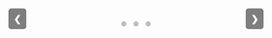 <div class="slideshow-container">
    <div class="mySlides fade">
        <img src="img/types/special.png" alt="Tipo Speciale" style="width:100%">
    </div>
    <div class="mySlides fade">
        <img src="img/types/physical.png" alt="Tipo Fisico" style="width:100%">
    </div>
    <div class="mySlides fade">
        <img src="img/types/status.png" alt="Tipo Stato" style="width:100%">
    </div>
    <!-- Pulsanti avanti e indietro -->
    <a class="prev" onclick="plusSlides(-1)">&#10094;</a>
    <a class="next" onclick="plusSlides(1)">&#10095;</a>
</div>

<!-- Punti di navigazione sotto le immagini -->
<div style="text-align:center">
    <span class="dot" onclick="currentSlide(1)"></span> 
    <span class="dot" onclick="currentSlide(2)"></span> 
    <span class="dot" onclick="currentSlide(3)"></span> 
</div>

<!-- CSS per lo stile -->
<style>
    .slideshow-container {
        position: relative;
        max-width: 600px;
        margin: auto;
    }

    .mySlides {
        display: none;
    }

    img {
        border-radius: 10px;
    }

    /* Pulsanti avanti e indietro */
    .prev, .next {
        cursor: pointer;
        position: absolute;
        top: 50%;
        transform: translateY(-50%);
        width: auto;
        padding: 10px;
        color: white;
        font-weight: bold;
        font-size: 18px;
        transition: 0.3s;
        background: rgba(0,0,0,0.5);
        border-radius: 5px;
    }

    .prev {
        left: 0;
    }

    .next {
        right: 0;
    }

    /* Punti di navigazione */
    .dot {
        cursor: pointer;
        height: 10px;
        width: 10px;
        margin: 5px;
        background-color: #bbb;
        border-radius: 50%;
        display: inline-block;
        transition: background-color 0.6s ease;
    }

    .active, .dot:hover {
        background-color: #717171;
    }

    /* Effetto dissolvenza */
    .fade {
        animation: fadeEffect 1s;
    }

    @keyframes fadeEffect {
        from {opacity: 0.4} 
        to {opacity: 1}
    }
</style>

<!-- JavaScript per il funzionamento -->
<script>
    let slideIndex = 1;
    showSlides(slideIndex);

    function plusSlides(n) {
        showSlides(slideIndex += n);
    }

    function currentSlide(n) {
        showSlides(slideIndex = n);
    }

    function showSlides(n) {
        let i;
        let slides = document.getElementsByClassName("mySlides");
        let dots = document.getElementsByClassName("dot");

        if (n > slides.length) {slideIndex = 1}
        if (n < 1) {slideIndex = slides.length}

        for (i = 0; i < slides.length; i++) {
            slides[i].style.display = "none";
        }

        for (i = 0; i < dots.length; i++) {
            dots[i].className = dots[i].className.replace(" active", "");
        }

        slides[slideIndex-1].style.display = "block";
        dots[slideIndex-1].className += " active";
    }
</script>
